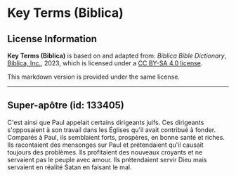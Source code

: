 # Key Terms (Biblica)

## License Information

**Key Terms (Biblica)** is based on and adapted from: _Biblica Bible Dictionary_, [Biblica, Inc.](https://www.biblica.com/), 2023, which is licensed under a [CC BY-SA 4.0 license](https://creativecommons.org/licenses/by-sa/4.0/legalcode.en).

This markdown version is provided under the same license.



--------------------------------

## Super-apôtre (id: 133405)

C'est ainsi que Paul appelait certains dirigeants juifs. Ces dirigeants s'opposaient à son travail dans les Églises qu'il avait contribué à fonder. Comparés à Paul, ils semblaient forts, prospères, en bonne santé et riches. Ils racontaient des mensonges sur Paul et prétendaient qu'il causait toujours des problèmes. Ils profitaient des nouveaux croyants et ne servaient pas le peuple avec amour. Ils prétendaient servir Dieu mais servaient en réalité Satan en faisant le mal.


